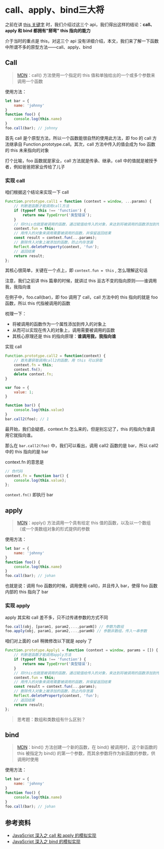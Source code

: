 # call、apply、bind三大将

之前在讲 [this 关键字](../this关键字.md) 时，我们介绍过这三个 api，我们得出这样的结论：**call、apply 和 bind 都拥有"掰弯" this 指向的能力**

介于当时的重点是 this，对这三个 api 没有详细介绍，本文，我们来了解一下函数中所谓不多的原型方法——call、apply、bind

## Call

> [MDN](https://developer.mozilla.org/zh-CN/docs/Web/JavaScript/Reference/Global_Objects/Function/call)：call() 方法使用一个指定的 this 值和单独给出的一个或多个参数来调用一个函数

使用方法：

```javascript
let bar = {
    name: 'johnny'
}
function foo() {
    console.log(this.name)
}
foo.call(bar); // johnny
```

首先 call 是个原型方法，所以一个函数能很自然的使用此方法，即 foo 的 call 方法继承自 Function.prototype.call。其次，call 方法中传入的值会成为 foo 函数的 this 未来指向的对象

打个比喻，foo 函数就是家业，call 方法就是传承、继承，call 中的值就是被授予者，例如爸爸把家业传给了儿子











### 实现 call

咱们根据这个结论来实现一下 call

```javascript
Function.prototype.call1 = function (context = window, ...params) {
    // 判断是函数才能调用call方法
    if (typeof this !== 'function') {
        return new TypeError('类型错误');
    }
    // 将this也就是被调用的函数，通过赋值给传入的对象，来达到将被调用的函数添加到传入的对象上的目的
    context.fun = this;
    // 用传入的对象来调用需要被调用的函数，并保留返回结果
    const result = context.fun(...params);
    // 删除传入对象上被添加的函数，防止内存泄漏
    Reflect.deleteProperty(context, 'fun');
    // 返回结果
    return result;
};
```

其核心很简单，关键在一个点上，即 `context.fun = this` , 怎么理解这句话

注意，我们之前讲 this 篇章的时候，就讲过 this 亘古不变的指向原则——谁调用我，我指向谁

在例子中，foo.call(bar)，即 foo 调用了 call，call 方法中的 this 指向的就是 foo 函数，所以 this 代指被调用的函数

梳理一下：

-   将被调用的函数作为一个属性添加到传入的对象上
-   从而可以实现在传入的对象上，调用需要被调用的函数
-   其核心原理还是 this 的指向原理：**谁调用我，我指向谁**

实现 call

```javascript
Function.prototype.call2 = function(context) {
    // 首先要获取调用call2的函数，用 this 可以获取
    context.fn = this;
    context.fn();
    delete context.fn;
}

var foo = {
    value: 1;
}

function bar() {
    console.log(this.value)
}
bar.call2(foo); // 1
```

最开始，我们会疑惑，context.fn 怎么来的，但是别忘记了，this 的指向为谁调用它就指向谁。

那么在 `bar.call2(foo)` 中，我们可以看出，调用 call2 函数的是 bar，所以 call2 中的 this 指向的是 bar

context.fn 的意思是

```javascript
// 伪代码
context.fn = function bar() {
    console.log(this.value);
};
```

`context.fn()` 即执行 bar

## apply

> [MDN](https://developer.mozilla.org/zh-CN/docs/Web/JavaScript/Reference/Global_Objects/Function/apply)：apply() 方法调用一个具有给定 this 值的函数，以及以一个数组（或一个类数组对象的形式提供的参数



使用方法：

```javascript
let bar = {
    name: 'johnny'
}
function foo() {
    console.log(this.name)
}
foo.call(bar); // johan
```

也就是说：调用 foo 函数的时候，调用使用 call()，并且传入 bar，使得 foo 函数内部的 this 指向了 bar

### 实现 apply

apply 其实和 call 差不多，只不过传递参数的方式不同

```javascript
foo.call(obj, [param1, param2,...,paramN]) // 参数为数组
foo.apply(obj, param1, param2,...,paramN) // 参数非数组，传入一串参数
```

咱们对上面的 call 稍微修改以下就是 apply 了

```javascript
Function.prototype.Apply1 = function (context = window, params = []) {
    // 判断是函数才能调用apply方法
    if (typeof this !== 'function') {
        return new TypeError('类型错误');
    }
    // 将this也就是被调用的函数，通过赋值给传入的对象，来达到将被调用的函数添加到传入的对象上的目的
    context.fun = this;
    // 用传入的对象来调用需要被调用的函数，并保留返回结果
    const result = context.fun(...params);
    // 删除传入对象上被添加的函数，防止内存泄漏
    Reflect.deleteProperty(context, 'fun');
    // 返回结果
    return result;
};
```



> 思考题：数组和类数组有什么区别？





## bind

> [MDN](https://developer.mozilla.org/zh-CN/docs/Web/JavaScript/Reference/Global_Objects/Function/bind)：bind() 方法创建一个新的函数，在 bind() 被调用时，这个新函数的 this 被指定为 bind() 的第一个参数，而其余参数将作为新函数的参数，供调用时使用

使用方法：

```javascript
let bar = {
    name: 'johnny'
}
function foo() {
    console.log(this.name)
}
foo.call(bar); // johan
```







## 参考资料

-   [JavaScript 深入之 call 和 apply 的模拟实现](https://github.com/mqyqingfeng/Blog/issues/11)
-   [JavaScript 深入之 bind 的模拟实现](https://github.com/mqyqingfeng/Blog/issues/12)
